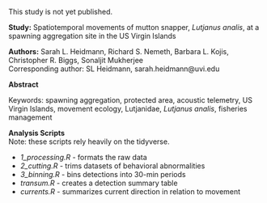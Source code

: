 This study is not yet published.

**Study:** Spatiotemporal movements of mutton snapper, *Lutjanus analis*, at a spawning aggregation site in the US Virgin Islands

**Authors:** Sarah L. Heidmann, Richard S. Nemeth, Barbara L. Kojis, Christopher R. Biggs, Sonaljit Mukherjee\
Corresponding author: SL Heidmann, sarah.heidmann\@uvi.edu

**Abstract**

Keywords: spawning aggregation, protected area, acoustic telemetry, US Virgin Islands, movement ecology, Lutjanidae, *Lutjanus analis*, fisheries management

**Analysis Scripts**\
Note: these scripts rely heavily on the tidyverse.
- *1_processing.R* - formats the raw data
- *2_cutting.R* - trims datasets of behavioral abnormalities
- *3_binning.R* - bins detections into 30-min periods
- *transum.R* - creates a detection summary table
- *currents.R* - summarizes current direction in relation to movement
